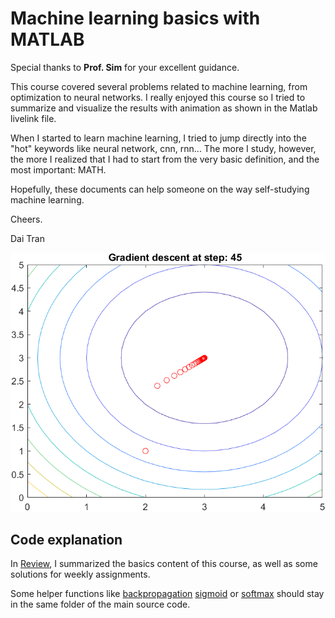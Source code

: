 # Machine learning basics with MATLAB

Special thanks to **Prof. Sim** for your excellent guidance.
 
This course covered several problems related to machine learning, from optimization to neural networks.
I really enjoyed this course so I tried to summarize and visualize the results with animation as shown in the Matlab livelink file.

When I started to learn machine learning, I tried to jump directly into the "hot" keywords like neural network, cnn, rnn...
The more I study, however, the more I realized that I had to start from the very basic definition, and the most important: MATH.

Hopefully, these documents can help someone on the way self-studying machine learning. 

Cheers.

Dai Tran

![image2](illustration/2.png)

## Code explanation

In [Review](Review.mlx), I summarized the basics content of this course, as well as some solutions for weekly assignments.

Some helper functions like [backpropagation](backpropagation_num.m) [sigmoid](sigmoid_func.m) or [softmax](softmax_func.m) should stay in the same folder of the main source code.





 
